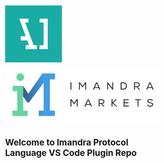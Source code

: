 
![Aesthetic Integration](https://github.com/AestheticIntegration/ipl-vscode/blob/master/images/ai.png)

![Imandra Markets](https://github.com/AestheticIntegration/ipl-vscode/blob/master/images/im.png)

# Welcome to Imandra Protocol Language VS Code Plugin Repo
